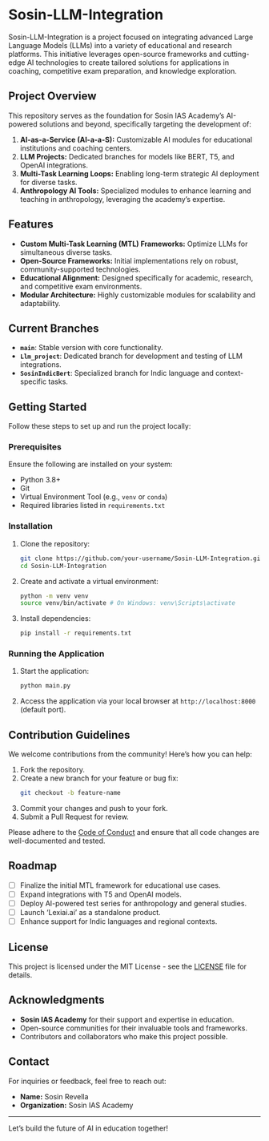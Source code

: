 # Sosin-LLM-Integration

Sosin-LLM-Integration is a project focused on integrating advanced Large Language Models (LLMs) into a variety of educational and research platforms. This initiative leverages open-source frameworks and cutting-edge AI technologies to create tailored solutions for applications in coaching, competitive exam preparation, and knowledge exploration.

## Project Overview
This repository serves as the foundation for Sosin IAS Academy’s AI-powered solutions and beyond, specifically targeting the development of:

1. **AI-as-a-Service (AI-a-a-S):** Customizable AI modules for educational institutions and coaching centers.
2. **LLM Projects:** Dedicated branches for models like BERT, T5, and OpenAI integrations.
3. **Multi-Task Learning Loops:** Enabling long-term strategic AI deployment for diverse tasks.
4. **Anthropology AI Tools:** Specialized modules to enhance learning and teaching in anthropology, leveraging the academy’s expertise.

## Features
- **Custom Multi-Task Learning (MTL) Frameworks:** Optimize LLMs for simultaneous diverse tasks.
- **Open-Source Frameworks:** Initial implementations rely on robust, community-supported technologies.
- **Educational Alignment:** Designed specifically for academic, research, and competitive exam environments.
- **Modular Architecture:** Highly customizable modules for scalability and adaptability.

## Current Branches
- **`main`**: Stable version with core functionality.
- **`Llm_project`**: Dedicated branch for development and testing of LLM integrations.
- **`SosinIndicBert`**: Specialized branch for Indic language and context-specific tasks.

## Getting Started
Follow these steps to set up and run the project locally:

### Prerequisites
Ensure the following are installed on your system:
- Python 3.8+
- Git
- Virtual Environment Tool (e.g., `venv` or `conda`)
- Required libraries listed in `requirements.txt`

### Installation
1. Clone the repository:
   ```bash
   git clone https://github.com/your-username/Sosin-LLM-Integration.git
   cd Sosin-LLM-Integration
   ```
2. Create and activate a virtual environment:
   ```bash
   python -m venv venv
   source venv/bin/activate # On Windows: venv\Scripts\activate
   ```
3. Install dependencies:
   ```bash
   pip install -r requirements.txt
   ```

### Running the Application
1. Start the application:
   ```bash
   python main.py
   ```
2. Access the application via your local browser at `http://localhost:8000` (default port).

## Contribution Guidelines
We welcome contributions from the community! Here’s how you can help:

1. Fork the repository.
2. Create a new branch for your feature or bug fix:
   ```bash
   git checkout -b feature-name
   ```
3. Commit your changes and push to your fork.
4. Submit a Pull Request for review.

Please adhere to the [Code of Conduct](CODE_OF_CONDUCT.md) and ensure that all code changes are well-documented and tested.

## Roadmap
- [ ] Finalize the initial MTL framework for educational use cases.
- [ ] Expand integrations with T5 and OpenAI models.
- [ ] Deploy AI-powered test series for anthropology and general studies.
- [ ] Launch ‘Lexiai.ai’ as a standalone product.
- [ ] Enhance support for Indic languages and regional contexts.

## License
This project is licensed under the MIT License - see the [LICENSE](LICENSE) file for details.

## Acknowledgments
- **Sosin IAS Academy** for their support and expertise in education.
- Open-source communities for their invaluable tools and frameworks.
- Contributors and collaborators who make this project possible.

## Contact
For inquiries or feedback, feel free to reach out:
- **Name:** Sosin Revella
- **Organization:** Sosin IAS Academy

---
Let’s build the future of AI in education together!
